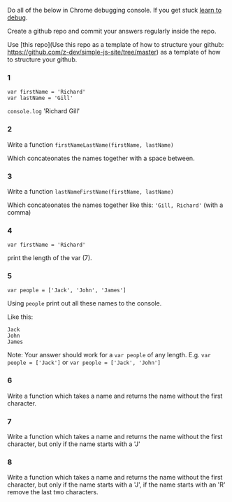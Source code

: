 Do all of the below in Chrome debugging console. If you get stuck [learn to debug](../courses//core/debugging.md).



Create a github repo and commit your answers regularly inside the repo.

Use [this repo](Use this repo as a template of how to structure your github: https://github.com/z-dev/simple-js-site/tree/master) as a template of how to structure your github. 

### 1

```
var firstName = 'Richard'
var lastName = 'Gill'
```

`console.log` 'Richard Gill'

### 2

Write a function `firstNameLastName(firstName, lastName)`

Which concateonates the names together with a space between.

### 3

Write a function `lastNameFirstName(firstName, lastName)`

Which concateonates the names together like this: `'Gill, Richard'` (with a comma)

### 4

`var firstName = 'Richard'`

print the length of the var (7).

### 5

`var people = ['Jack', 'John', 'James']`

Using `people` print out all these names to the console.

Like this:

```
Jack
John
James
```

Note: Your answer should work for a `var people` of any length. E.g. `var people = ['Jack']` or `var people = ['Jack', 'John']`

### 6

Write a function which takes a name and returns the name without the first character.


### 7

Write a function which takes a name and returns the name without the first character, but only if the name starts with a 'J'

### 8

Write a function which takes a name and returns the name without the first character, but only if the name starts with a 'J', if the name starts with an 'R' remove the last two characters.


